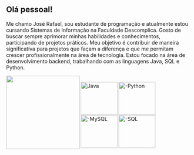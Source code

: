 ## Olá pessoal!

Me chamo José Rafael, sou estudante de programação e atualmente estou cursando Sistemas de Informação na Faculdade Descomplica. Gosto de buscar sempre aprimorar minhas habilidades e conhecimentos, participando de projetos práticos. Meu objetivo é contribuir de maneira significativa para projetos que façam a diferença e que me permitam crescer profissionalmente na área de tecnologia. Estou focado na área de desenvolvimento backend, trabalhando com as linguagens Java, SQL e Python.

<div align="center">
  <a href="https://github.com/RafaelDEV-01">
  <img height="200em" align="left" src="https://github-readme-stats.vercel.app/api/top-langs/?username=RafaelDEV-01&layout=compact&langs_count=7&theme=dark"/>
</div>
<div style="display: inline_block"><br>
  <img align="left" alt="Java" height="90" width="100" src="https://cdn.jsdelivr.net/gh/devicons/devicon@latest/icons/java/java-original-wordmark.svg" />
  <img align="left" alt="-Python" height="90" width="100" src="https://cdn.jsdelivr.net/gh/devicons/devicon@latest/icons/python/python-original-wordmark.svg" />
  <img align="left" alt="-MySQL" height="90" width="100" src="https://cdn.jsdelivr.net/gh/devicons/devicon@latest/icons/mysql/mysql-original-wordmark.svg" />
  <img align="left" alt="-SQL" height="90" width="100" src="https://cdn.jsdelivr.net/gh/devicons/devicon@latest/icons/azuresqldatabase/azuresqldatabase-original.svg" />
</div>

